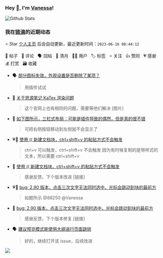 ### Hey 👋, I'm [Vanessa](http://vanessa.b3log.org/)!

![Github Stats](https://github-readme-stats.vercel.app/api?username=Vanessa219&show_icons=true)

<!--events start -->

### 我在[链滴](https://ld246.com)的近期动态

⭐️ Star [个人主页](https://github.com/Vanessa219/Vanessa219) 后会自动更新，最近更新时间：`2023-06-16 08:44:12`

📝 帖子 &nbsp; 💬 评论 &nbsp; 🗣 回帖 &nbsp; 🌙 清月 &nbsp; 👨‍💻 用户 &nbsp; 🏷️ 标签 &nbsp; ⭐️ 关注 &nbsp; 👍 赞同 &nbsp; 💗 感谢 &nbsp; 💰 打赏 &nbsp; 🗃 收藏

* 🗣 [部分图标失效，外观设置是否删除了某项？](https://ld246.com/article/1686035012818/comment/1686632129829#comments)

  > 用插件试试
* 💬 [关于思源笔记 KaTex 渲染问题](https://ld246.com/article/1686820148408/comment/1686828629952#comments)

  > 这个官网上也有相同的问题，需要等他们解决 [图片]
* 💬 [如下图所示，三栏式布局：可能是插件导致的偶然，但是真的很不错](https://ld246.com/article/1686486119758/comment/1686497480742#comments)

  > 可把右侧按钮移动到左侧就不会显示了
* 💗📝 [使用 (( 新建文档块，ctrl+shift+v 的粘贴方式不会触发](https://ld246.com/article/1686314115355)

  > ctrl+v 可以触发，ctrl+shift+v 不会触发 因为有时候复制的是带样式的文本，所以需要 ctrl+shift+v
* 💬 [使用 (( 新建文档块，ctrl+shift+v 的粘贴方式不会触发](https://ld246.com/article/1686314115355/comment/1686320936469#comments)

  > 感谢反馈，下个版本改进 [链接]
* 💗📝 [bug: 2.90 版本，点击三次文字无法同时选中，光标会跳动到块的最前方](https://ld246.com/article/1686065237701)

  > 如题所示 @88250 @Vanessa
* 💬 [bug: 2.90 版本，点击三次文字无法同时选中，光标会跳动到块的最前方](https://ld246.com/article/1686065237701/comment/1686316869949#comments)

  > 感谢反馈，下个版本修复 [链接]
* 🗣 [建议预览模式能使用大纲进行页面跳转](https://ld246.com/article/1633320460004/comment/1686235362882#comments)

  > 好的，继续打开该 issue，后续改进


<!--events end -->

<a title="Hits" target="_blank" href="https://github.com/Vanessa219/Vanessa219"><img src="https://hits.b3log.org/Vanessa219/Vanessa219.svg"></a>
